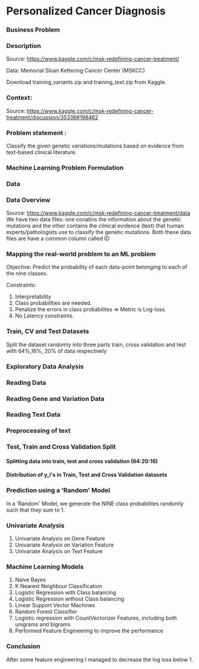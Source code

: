 # Personalized Cancer Diagnosis

### Business Problem

### Description
Source: https://www.kaggle.com/c/msk-redefining-cancer-treatment/

Data: Memorial Sloan Kettering Cancer Center (MSKCC)

Download training_variants.zip and training_text.zip from Kaggle.

### Context:
Source: https://www.kaggle.com/c/msk-redefining-cancer-treatment/discussion/35336#198462

### Problem statement :
Classify the given genetic variations/mutations based on evidence from text-based clinical literature.

### Machine Learning Problem Formulation

### Data

### Data Overview

Source: https://www.kaggle.com/c/msk-redefining-cancer-treatment/data
We have two data files: one conatins the information about the genetic mutations and the other contains the clinical evidence (text) that human experts/pathologists use to classify the genetic mutations.
Both these data files are have a common column called ID

### Mapping the real-world problem to an ML problem

Objective: Predict the probability of each data-point belonging to each of the nine classes.

Constraints:

  1. Interpretability
  2. Class probabilities are needed.
  3. Penalize the errors in class probabilites => Metric is Log-loss.
  4. No Latency constraints.
  
### Train, CV and Test Datasets

Split the dataset randomly into three parts train, cross validation and test with 64%,16%, 20% of data respectively

### Exploratory Data Analysis

### Reading Data
### Reading Gene and Variation Data
### Reading Text Data
### Preprocessing of text
### Test, Train and Cross Validation Split
#### Splitting data into train, test and cross validation (64:20:16)
#### Distribution of y_i's in Train, Test and Cross Validation datasets

### Prediction using a 'Random' Model

In a 'Random' Model, we generate the NINE class probabilites randomly such that they sum to 1.

### Univariate Analysis

  1. Univariate Analysis on Gene Feature
  2. Univariate Analysis on Variation Feature
  3. Univariate Analysis on Text Feature

### Machine Learning Models

  1. Naive Bayes
  2. K Nearest Neighbour Classification
  3. Logistic Regression with Class balancing
  4. Logistic Regression without Class balancing
  5. Linear Support Vector Machines
  6. Random Forest Classifier
  7. Logistic regression with CountVectorizer Features, including both unigrams and bigrams
  8. Performed Feature Engineering to improve the performance

### Conclusion

After some feature engineering I managed to decrease the log loss below 1.
